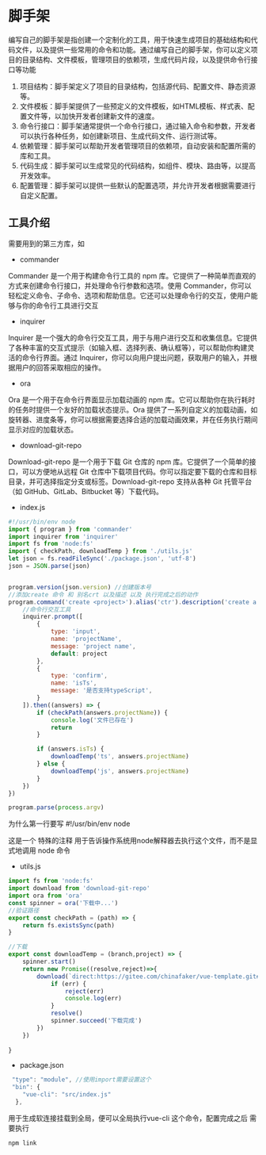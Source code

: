 # 脚手架

编写自己的脚手架是指创建一个定制化的工具，用于快速生成项目的基础结构和代码文件，以及提供一些常用的命令和功能。通过编写自己的脚手架，你可以定义项目的目录结构、文件模板，管理项目的依赖项，生成代码片段，以及提供命令行接口等功能

1. 项目结构：脚手架定义了项目的目录结构，包括源代码、配置文件、静态资源等。
2. 文件模板：脚手架提供了一些预定义的文件模板，如HTML模板、样式表、配置文件等，以加快开发者创建新文件的速度。
3. 命令行接口：脚手架通常提供一个命令行接口，通过输入命令和参数，开发者可以执行各种任务，如创建新项目、生成代码文件、运行测试等。
4. 依赖管理：脚手架可以帮助开发者管理项目的依赖项，自动安装和配置所需的库和工具。
5. 代码生成：脚手架可以生成常见的代码结构，如组件、模块、路由等，以提高开发效率。
6. 配置管理：脚手架可以提供一些默认的配置选项，并允许开发者根据需要进行自定义配置。

## 工具介绍

需要用到的第三方库，如

* commander

Commander 是一个用于构建命令行工具的 npm 库。它提供了一种简单而直观的方式来创建命令行接口，并处理命令行参数和选项。使用 Commander，你可以轻松定义命令、子命令、选项和帮助信息。它还可以处理命令行的交互，使用户能够与你的命令行工具进行交互

* inquirer

Inquirer 是一个强大的命令行交互工具，用于与用户进行交互和收集信息。它提供了各种丰富的交互式提示（如输入框、选择列表、确认框等），可以帮助你构建灵活的命令行界面。通过 Inquirer，你可以向用户提出问题，获取用户的输入，并根据用户的回答采取相应的操作。

* ora

Ora 是一个用于在命令行界面显示加载动画的 npm 库。它可以帮助你在执行耗时的任务时提供一个友好的加载状态提示。Ora 提供了一系列自定义的加载动画，如旋转器、进度条等，你可以根据需要选择合适的加载动画效果，并在任务执行期间显示对应的加载状态。

* download-git-repo

Download-git-repo 是一个用于下载 Git 仓库的 npm 库。它提供了一个简单的接口，可以方便地从远程 Git 仓库中下载项目代码。你可以指定要下载的仓库和目标目录，并可选择指定分支或标签。Download-git-repo 支持从各种 Git 托管平台（如 GitHub、GitLab、Bitbucket 等）下载代码。

* index.js

```js
#!/usr/bin/env node
import { program } from 'commander'
import inquirer from 'inquirer'
import fs from 'node:fs'
import { checkPath, downloadTemp } from './utils.js'
let json = fs.readFileSync('./package.json', 'utf-8')
json = JSON.parse(json)


program.version(json.version) //创建版本号
//添加create 命令 和 别名crt 以及描述 以及 执行完成之后的动作
program.command('create <project>').alias('ctr').description('create a new project').action((project) => {
    //命令行交互工具
    inquirer.prompt([
        {
            type: 'input',
            name: 'projectName',
            message: 'project name',
            default: project
        },
        {
            type: 'confirm',
            name: 'isTs',
            message: '是否支持typeScript',
        }
    ]).then((answers) => {
        if (checkPath(answers.projectName)) {
            console.log('文件已存在')
            return
        }

        if (answers.isTs) {
            downloadTemp('ts', answers.projectName)
        } else {
            downloadTemp('js', answers.projectName)
        }
    })
})

program.parse(process.argv)
```

为什么第一行要写 #!/usr/bin/env node

这是一个 特殊的注释 用于告诉操作系统用node解释器去执行这个文件，而不是显式地调用 node 命令

* utils.js

```js
import fs from 'node:fs'
import download from 'download-git-repo'
import ora from 'ora'
const spinner = ora('下载中...')
//验证路径
export const checkPath = (path) => {
    return fs.existsSync(path)
}

//下载
export const downloadTemp = (branch,project) => {
    spinner.start()
    return new Promise((resolve,reject)=>{
        download(`direct:https://gitee.com/chinafaker/vue-template.git#${branch}`, project , { clone: true, }, function (err) {
            if (err) {
                reject(err)
                console.log(err)
            }
            resolve()
            spinner.succeed('下载完成')
        })
    })
   
}
```

* package.json

```js
 "type": "module", //使用import需要设置这个
 "bin": {
    "vue-cli": "src/index.js"
  },
```

用于生成软连接挂载到全局，便可以全局执行vue-cli 这个命令，配置完成之后 需要执行

```sh
npm link
```